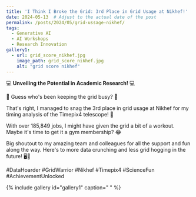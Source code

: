 ```yaml
---
title: 'I Think I Broke the Grid: 3rd Place in Grid Usage at Nikhef!'
date: 2024-05-13  # Adjust to the actual date of the post
permalink: /posts/2024/05/grid-ussage-nikhef/
tags:
  - Generative AI
  - AI Workshops
  - Research Innovation
gallery1:
  - url: grid_score_nikhef.jpg
    image_path: grid_score_nikhef.jpg
    alt: "grid score nikhef"
---
```


 💻 **Unveiling the Potential in Academic Research!** 💻

🎉 Guess who's been keeping the grid busy? 🎉

That's right, I managed to snag the 3rd place in grid usage at Nikhef for my timing analysis of the Timepix4 telescope! 🚀

With over 185,849 jobs, I might have given the grid a bit of a workout. Maybe it's time to get it a gym membership? 😂

Big shoutout to my amazing team and colleagues for all the support and fun along the way. Here's to more data crunching and less grid hogging in the future! 🖥️🔬

#DataHoarder #GridWarrior #Nikhef #Timepix4 #ScienceFun #AchievementUnlocked

{% include gallery id="gallery1" caption=" " %}